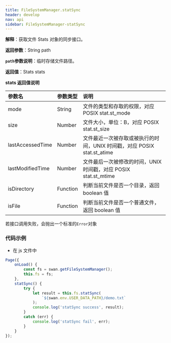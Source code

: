 ```yaml
---
title: FileSystemManager.statSync
header: develop
nav: api
sidebar: FileSystemManager-statSync
---
```


 

**解释**：获取文件 Stats 对象的同步接口。

**返回参数**：String path

**`path`参数说明**：临时存储文件路径。

**返回值**：Stats stats

**stats 返回值说明**

|参数名|参数类型 |说明|
|:----|:----|:----|
|mode|String|文件的类型和存取的权限，对应 POSIX stat.st_mode|
|size|Number|文件大小，单位：B，对应 POSIX stat.st_size|
|lastAccessedTime|Number|文件最近一次被存取或被执行的时间，UNIX 时间戳，对应 POSIX stat.st_atime|
|lastModifiedTime|Number|文件最后一次被修改的时间，UNIX 时间戳，对应 POSIX stat.st_mtime|
|isDirectory|Function|判断当前文件是否一个目录，返回 boolean 值|
|isFile|Function|判断当前文件是否一个普通文件，返回 boolean 值|

若接口调用失败，会抛出一个标准的`Error`对象

###  代码示例 

* 在 js 文件中

```js
Page({
    onLoad() {
        const fs = swan.getFileSystemManager();
        this.fs = fs;
    },
    statSync() {
        try {
            let result = this.fs.statSync(
                `${swan.env.USER_DATA_PATH}/demo.txt`
            );
            console.log('statSync success', result);
        }
        catch (err) {
            console.log('statSync fail', err);
        }
    }
});
```